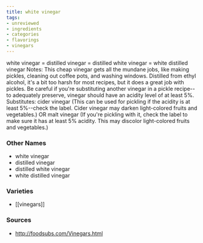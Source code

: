 ```yaml
---
title: white vinegar
tags:
- unreviewed
- ingredients
- categories
- flavorings
- vinegars
---
```

white vinegar = distilled vinegar = distilled white vinegar = white distilled vinegar Notes: This cheap vinegar gets all the mundane jobs, like making pickles, cleaning out coffee pots, and washing windows. Distilled from ethyl alcohol, it's a bit too harsh for most recipes, but it does a great job with pickles. Be careful if you're substituting another vinegar in a pickle recipe--to adequately preserve, vinegar should have an acidity level of at least 5%. Substitutes: cider vinegar (This can be used for pickling if the acidity is at least 5%--check the label. Cider vinegar may darken light-colored fruits and vegetables.) OR malt vinegar (If you're pickling with it, check the label to make sure it has at least 5% acidity. This may discolor light-colored fruits and vegetables.)

### Other Names

* white vinegar
* distilled vinegar
* distilled white vinegar
* white distilled vinegar

### Varieties

* [[vinegars]]

### Sources
* http://foodsubs.com/Vinegars.html
